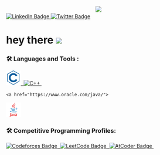 ###

<div id="header" align="center">
  <img src="https://media.giphy.com/media/M9gbBd9nbDrOTu1Mqx/giphy.gif" width="100"/>
</div>

<div id="badges">
  <a href="https://www.linkedin.com/in/hasnaa-abdelrahman-567454216/">
    <img src="https://img.shields.io/badge/LinkedIn-blue?style=for-the-badge&logo=linkedin&logoColor=white" alt="LinkedIn Badge"/>
  </a>
  
  <a href="https://twitter.com/Hasnaa90853053">
    <img src="https://img.shields.io/badge/Twitter-blue?style=for-the-badge&logo=twitter&logoColor=white" alt="Twitter Badge"/>
  </a>
</div>

<h1>
  hey there
  <img src="https://media.giphy.com/media/hvRJCLFzcasrR4ia7z/giphy.gif" width="30px"/>
</h1>


### :hammer_and_wrench: Languages and Tools :

<div>
    <a href="https://www.cprogramming.com/">
  <img src="https://github.com/devicons/devicon/blob/master/icons/c/c-line.svg" title="C" alt="C" width="40" height="40"/>&nbsp;
  </a>

  <a href="https://devdocs.io/cpp/">
  <img src="https://encrypted-tbn0.gstatic.com/images?q=tbn:ANd9GcRzmXwuEtnFt4iszh-tS7lGSjg2A7-i61MMYrlIMsk&s" title="C++" alt="C++" width="40" height="40"/>&nbsp;
  </a>
  
    <a href="https://www.oracle.com/java/">
  <img src="https://github.com/devicons/devicon/blob/master/icons/java/java-original-wordmark.svg" title="Java" alt="Java" width="40" height="40"/>&nbsp;
  </a>
  
</div>

### :hammer_and_wrench:  Competitive Programming Profiles:

<div id="badges">
  <a href="https://codeforces.com/profile/...HAsNaa....">
    <img src="https://cdn.iconscout.com/icon/free/png-256/code-forces-3628695-3029920.png" alt="Codeforces Badge" width="40" height="40"/>&nbsp;
  </a>
    <a href="https://leetcode.com/HAsNaa-/">
    <img src="https://upload.wikimedia.org/wikipedia/commons/8/8e/LeetCode_Logo_1.png" alt="LeetCode Badge" width="40" height="40"/>&nbsp;
      
  </a>
      <a href="https://atcoder.jp/users/HAsNaa_">
    <img src="https://img.atcoder.jp/assets/atcoder.png" alt="AtCoder Badge" width="40" height="40"/>&nbsp;
      
  </a>
</div>

<!--
**HAsNaaAbdelRahman/HAsNaaAbdelRahman** is a ✨ _special_ ✨ repository because its `README.md` (this file) appears on your GitHub profile.

Here are some ideas to get you started:

- 🔭 I’m currently Studying on Faculty of Computers & Informatics at Suez Canal University.
- 🌱 I’m currently learning algorithms
- 👯 I’m looking to collaborate on ...
- 🤔 I’m looking for help with ...
- 💬 Ask me about ...
- 📫 How to reach me: ...
- 😄 Pronouns: ...
- ⚡ Fun fact: ...
-->
